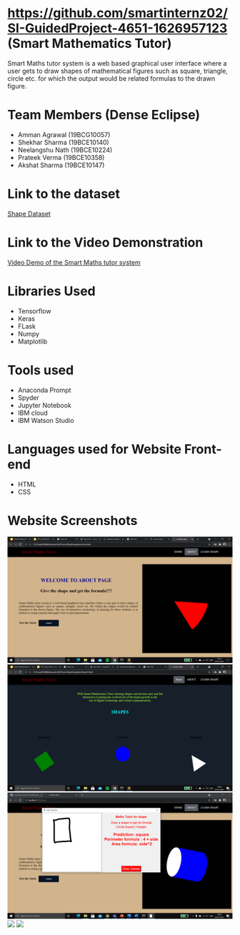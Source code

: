 # https://github.com/smartinternz02/SI-GuidedProject-4651-1626957123 (Smart Mathematics Tutor)
Smart Maths tutor system is a web based graphical user interface where a user gets to draw shapes of mathematical figures such as square, triangle, circle etc. for which the output would be related formulas to the drawn figure.

#  Team Members (Dense Eclipse)
* Amman Agrawal (19BCG10057)
* Shekhar Sharma  (19BCE10140)
* Neelangshu Nath  (19BCE10224)
* Prateek Verma    (19BCE10358)
* Akshat Sharma    (19BCE10147) 

# Link to the dataset
[Shape Dataset](https://drive.google.com/drive/folders/14jcMHIpiVP8-Dxfm7YmpbbjtDvvGiWeB?usp=sharing)

# Link to the Video Demonstration
[Video Demo of the Smart Maths tutor system](https://drive.google.com/drive/folders/1rDNApqo04V0BIaFERYOOImm6VMU34FHp?usp=sharing)

# Libraries Used
* Tensorflow
* Keras
* FLask
* Numpy
* Matplotlib

# Tools used
* Anaconda Prompt
* Spyder
* Jupyter Notebook
* IBM cloud
* IBM Watson Studio

# Languages used for Website Front-end
* HTML
* CSS

# Website Screenshots
![](https://github.com/smartinternz02/SI-GuidedProject-4651-1626957123/blob/master/Project%20Screenshots/2021-07-29%20(1).png)
![](https://github.com/smartinternz02/SI-GuidedProject-4651-1626957123/blob/master/Project%20Screenshots/2021-07-29.png)
![](https://github.com/smartinternz02/SI-GuidedProject-4651-1626957123/blob/master/Project%20Screenshots/2021-07-30%20(1).png)
![](Screenshots/SS4.png)
![](Screenshots/SS5.png)
